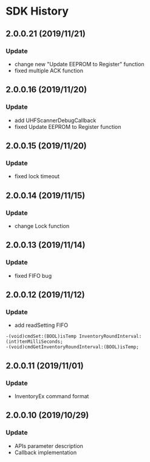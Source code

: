SDK History
===========

2.0.0.21 (2019/11/21)
---------------------

### Update

- change new "Update EEPROM to Register" function
- fixed multiple ACK function

2.0.0.16 (2019/11/20)
---------------------

### Update

- add UHFScannerDebugCallback
- fixed Update EEPROM to Register function

2.0.0.15 (2019/11/20)
---------------------

### Update

- fixed lock timeout

2.0.0.14 (2019/11/15)
---------------------

### Update

- change Lock function

2.0.0.13 (2019/11/14)
---------------------

### Update

- fixed FIFO bug
	

2.0.0.12 (2019/11/12)
---------------------

### Update

-	add readSetting FIFO

```
-(void)cmdSet:(BOOL)isTemp InventoryRoundInterval:(int)tenMilliSeconds;
-(void)cmdGetInventoryRoundInterval:(BOOL)isTemp;
```


2.0.0.11 (2019/11/01)
---------------------

### Update

-	InventoryEx command format

2.0.0.10 (2019/10/29)
---------------------

### Update

-	APIs parameter description
-	Callback implementation
